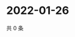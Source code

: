 # 2022-01-26

共 0 条

<!-- BEGIN WEIBO -->
<!-- 最后更新时间 Wed Jan 26 2022 11:00:40 GMT+0800 (China Standard Time) -->

<!-- END WEIBO -->
